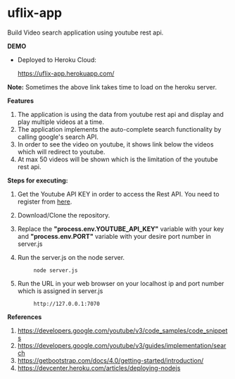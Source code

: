 # uflix-app
Build Video search application using youtube rest api.

**DEMO**
 - Deployed to Heroku Cloud: 
 
 	https://uflix-app.herokuapp.com/
	
**Note:** Sometimes the above link takes time to load on the heroku server.
	
**Features**
1. The application is using the data from youtube rest api and display and play multiple videos at a time.
2. The application implements the auto-complete search functionality by calling google's search API.
3. In order to see the video on youtube, it shows link below the videos which will redirect to youtube.
4. At max 50 videos will be shown which is the limitation of the youtube rest api.


**Steps for executing:**
1. Get the Youtube API KEY in order to access the Rest API. You need to register from [here](https://developers.google.com/youtube/v3/getting-started).

2. Download/Clone the repository.

3. Replace the **"process.env.YOUTUBE_API_KEY"** variable with your key and **"process.env.PORT"** variable with your desire port number in server.js

4. Run the server.js on the node server.
   ```
	    node server.js
   ```
   
5. Run the URL in your web browser on your localhost ip and port number which is assigned in server.js
   ```
	    http://127.0.0.1:7070
   ```
  
**References**	
1. https://developers.google.com/youtube/v3/code_samples/code_snippets
2. https://developers.google.com/youtube/v3/guides/implementation/search
3. https://getbootstrap.com/docs/4.0/getting-started/introduction/
4. https://devcenter.heroku.com/articles/deploying-nodejs
